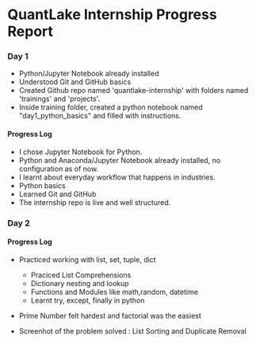 # QuantLake Internship Progress Report

### Day 1


- Python/Jupyter Notebook already installed
- Understood Git and GitHub basics
- Created Github repo named 'quantlake-internship' with folders named 'trainings' and 'projects'.
- Inside training folder, created a python notebook named "day1_python_basics" and filled with instructions.


#### Progress Log

- I chose Jupyter Notebook for Python.
- Python and Anaconda/Jupyter Notebook already installed, no configuration as of now.
- I learnt about everyday workflow that happens in industries.
- Python basics
- Learned Git and GitHub
- The internship repo is live and well structured. 


### Day 2

#### Progress Log

- Practiced working with list, set, tuple, dict
   - Praciced List Comprehensions
   - Dictionary nesting and lookup
   - Functions and Modules like math,random, datetime
   - Learnt try, except, finally in python

- Prime Number felt hardest and factorial was the easiest

- Screenhot of the problem solved : List Sorting and Duplicate Removal

  
